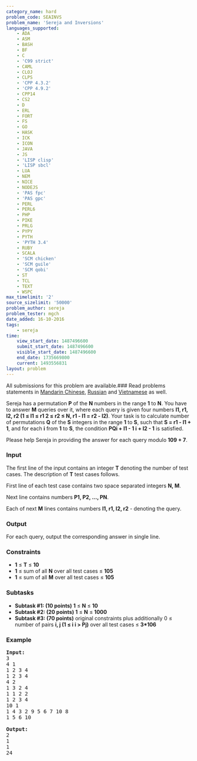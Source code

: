 ```yaml
---
category_name: hard
problem_code: SEAINVS
problem_name: 'Sereja and Inversions'
languages_supported:
    - ADA
    - ASM
    - BASH
    - BF
    - C
    - 'C99 strict'
    - CAML
    - CLOJ
    - CLPS
    - 'CPP 4.3.2'
    - 'CPP 4.9.2'
    - CPP14
    - CS2
    - D
    - ERL
    - FORT
    - FS
    - GO
    - HASK
    - ICK
    - ICON
    - JAVA
    - JS
    - 'LISP clisp'
    - 'LISP sbcl'
    - LUA
    - NEM
    - NICE
    - NODEJS
    - 'PAS fpc'
    - 'PAS gpc'
    - PERL
    - PERL6
    - PHP
    - PIKE
    - PRLG
    - PYPY
    - PYTH
    - 'PYTH 3.4'
    - RUBY
    - SCALA
    - 'SCM chicken'
    - 'SCM guile'
    - 'SCM qobi'
    - ST
    - TCL
    - TEXT
    - WSPC
max_timelimit: '2'
source_sizelimit: '50000'
problem_author: sereja
problem_tester: mgch
date_added: 16-10-2016
tags:
    - sereja
time:
    view_start_date: 1487496600
    submit_start_date: 1487496600
    visible_start_date: 1487496600
    end_date: 1735669800
    current: 1493556831
layout: problem
---
```

All submissions for this problem are available.###  Read problems statements in [Mandarin Chinese](http://www.codechef.com/download/translated/FEB17/mandarin/SEAINVS.pdf), [Russian](http://www.codechef.com/download/translated/FEB17/russian/SEAINVS.pdf) and [Vietnamese](http://www.codechef.com/download/translated/FEB17/vietnamese/SEAINVS.pdf) as well.

Sereja has a permutation **P** of the **N** numbers in the range **1** to **N**. You have to answer **M** queries over it, where each query is given four numbers **l1, r1, l2, r2 (1 ≤ l1 ≤ r1 2 ≤ r2 ≤ N, r1 - l1 = r2 - l2)**. Your task is to calculate number of permutations **Q** of the **S** integers in the range **1** to **S**, such that **S = r1 - l1 + 1**, and for each **i** from **1** to **S**, the condition **PQi + l1 - 1 i + l2 - 1** is satisfied.

Please help Sereja in providing the answer for each query modulo **109 + 7**.

### Input

The first line of the input contains an integer **T** denoting the number of test cases. The description of **T** test cases follows.

First line of each test case contains two space separated integers **N, M**.

Next line contains numbers **P1, P2, ..., PN**.

Each of next **M** lines contains numbers **l1, r1, l2, r2** - denoting the query.

### Output

For each query, output the corresponding answer in single line.

### Constraints

- **1** ≤ **T** ≤ **10**
- **1** ≤ sum of all **N** over all test cases ≤ **105**
- **1** ≤ sum of all **M** over all test cases ≤ **105**

### Subtasks

- **Subtask #1: (10 points)** **1** ≤ **N** ≤ **10**
- **Subtask #2: (20 points)** **1** ≤ **N** ≤ **1000**
- **Subtask #3: (70 points)** original constraints plus additionally 0 ≤ number of pairs **i, j (1 ≤ i i &gt; Pj)** over all test cases ≤ **3\*106**

### Example

<pre><b>Input:</b>
3
4 1
1 2 3 4
1 2 3 4
4 2
1 3 2 4
1 1 2 2
1 2 3 4
10 1
1 4 3 2 9 5 6 7 10 8
1 5 6 10

<b>Output:</b>
2
1
1
24
</pre>
